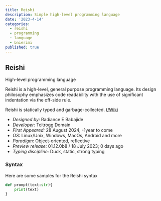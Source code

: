 ```yaml
---
title: Reishi
description: Simple high-level programming language
date: '2023-4-14'
categories:
  - reishi
  - programming
  - language
  - bnierimi
published: true
---
```


## Reishi
High-level programming language

Reishi is a high-level, general purpose programming language. Its design philosophy emphasizes code readability with the use of significant indentation via the off-side rule.

Reishi is statically typed and garbage-collected. [t/Wiki](https://wiki.tcitro.gg)

- *Designed by:* Radiance E Babajide
- *Developer:* Tcitrogg Domain
- *First Appeared:* 28 August 2024, -1year to come
- *OS:* Linux/Unix, Windows, MacOs, Android and more
- *Paradigm:* Object-oriented, reflective
- *Preview release:* 01.12.0b8 / 18 July 2023; 0 days ago
- *Typing discipline:* Duck, static, strong typing

### Syntax
Here are some samples for the Reishi syntax

```py
def prompt(text:str){
    print(text)
}
```